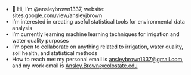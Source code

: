- 👋 Hi, I’m @ansleybrown1337, website: sites.google.com/view/ansleyjbrown
- I’m interested in creating useful statistical tools for environmental data analysis
- I’m currently learning machine learning techniques for irrigation and water quality purposes
- I’m open to collaborate on anything related to irrigation, water quality, soil health, and statistical methods
- How to reach me: my personal email is ansleybrown1337@gmail.com, and my work email is Ansley.Brown@colostate.edu

<!---
ansleybrown1337/ansleybrown1337 is a ✨ special ✨ repository because its `README.md` (this file) appears on your GitHub profile.
You can click the Preview link to take a look at your changes.
--->

